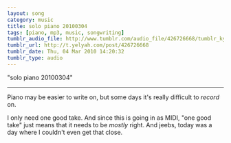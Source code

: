 ```yaml
---
layout: song
category: music
title: solo piano 20100304
tags: [piano, mp3, music, songwriting]
tumblr_audio_file: http://www.tumblr.com/audio_file/426726668/tumblr_kyrxu8vuZw1qzo4ep
tumblr_url: http://t.yelyah.com/post/426726668
tumblr_date: Thu, 04 Mar 2010 14:20:32
tumblr_type: audio
---
```

"solo piano 20100304"

---

Piano may be easier to write on, but some days it's really difficult to *record* on.

I only need one good take. And since this is going in as MIDI, "one good take" just means that it needs to be *mostly* right. And jeebs, today was a day where I couldn't even get that close.
